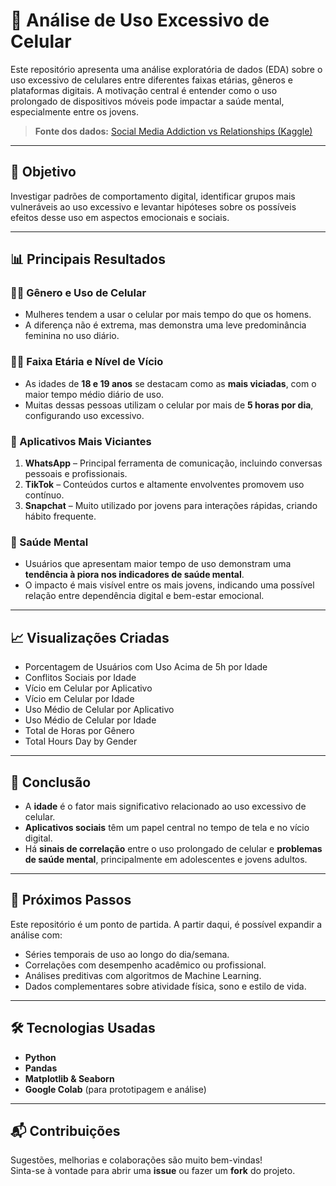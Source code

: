 # 📱 Análise de Uso Excessivo de Celular

Este repositório apresenta uma análise exploratória de dados (EDA) sobre o uso excessivo de celulares entre diferentes faixas etárias, gêneros e plataformas digitais. A motivação central é entender como o uso prolongado de dispositivos móveis pode impactar a saúde mental, especialmente entre os jovens.

> **Fonte dos dados:** [Social Media Addiction vs Relationships (Kaggle)](https://www.kaggle.com/datasets/adilshamim8/social-media-addiction-vs-relationships)

---

## 🧾 Objetivo

Investigar padrões de comportamento digital, identificar grupos mais vulneráveis ao uso excessivo e levantar hipóteses sobre os possíveis efeitos desse uso em aspectos emocionais e sociais.

---

## 📊 Principais Resultados

### 👩‍🦰 Gênero e Uso de Celular

- Mulheres tendem a usar o celular por mais tempo do que os homens.
- A diferença não é extrema, mas demonstra uma leve predominância feminina no uso diário.

### 🧑‍🎓 Faixa Etária e Nível de Vício

- As idades de **18 e 19 anos** se destacam como as **mais viciadas**, com o maior tempo médio diário de uso.
- Muitas dessas pessoas utilizam o celular por mais de **5 horas por dia**, configurando uso excessivo.

### 📱 Aplicativos Mais Viciantes

1. **WhatsApp** – Principal ferramenta de comunicação, incluindo conversas pessoais e profissionais.  
2. **TikTok** – Conteúdos curtos e altamente envolventes promovem uso contínuo.  
3. **Snapchat** – Muito utilizado por jovens para interações rápidas, criando hábito frequente.

### 🧠 Saúde Mental

- Usuários que apresentam maior tempo de uso demonstram uma **tendência à piora nos indicadores de saúde mental**.
- O impacto é mais visível entre os mais jovens, indicando uma possível relação entre dependência digital e bem-estar emocional.

---

## 📈 Visualizações Criadas

- Porcentagem de Usuários com Uso Acima de 5h por Idade  
- Conflitos Sociais por Idade  
- Vício em Celular por Aplicativo  
- Vício em Celular por Idade  
- Uso Médio de Celular por Aplicativo  
- Uso Médio de Celular por Idade  
- Total de Horas por Gênero  
- Total Hours Day by Gender  

---

## 🔎 Conclusão

- A **idade** é o fator mais significativo relacionado ao uso excessivo de celular.
- **Aplicativos sociais** têm um papel central no tempo de tela e no vício digital.
- Há **sinais de correlação** entre o uso prolongado de celular e **problemas de saúde mental**, principalmente em adolescentes e jovens adultos.

---

## 🚀 Próximos Passos

Este repositório é um ponto de partida. A partir daqui, é possível expandir a análise com:

- Séries temporais de uso ao longo do dia/semana.
- Correlações com desempenho acadêmico ou profissional.
- Análises preditivas com algoritmos de Machine Learning.
- Dados complementares sobre atividade física, sono e estilo de vida.

---

## 🛠️ Tecnologias Usadas

- **Python**  
- **Pandas**  
- **Matplotlib & Seaborn**  
- **Google Colab** (para prototipagem e análise)

---

## 📬 Contribuições

Sugestões, melhorias e colaborações são muito bem-vindas!  
Sinta-se à vontade para abrir uma **issue** ou fazer um **fork** do projeto.

